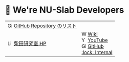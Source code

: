 # 👋 We're NU-Slab Developers

<table><tbody>
  <tr>
    <td>
      <img width="16" src="http://www.google.com/s2/favicons?domain=github.com" alt="GitHub">
      <a href="https://github.com/nu-slab/.internal/blob/main/src/repository.md">GitHub Repository のリスト</a>
    </td>
    <td></td>
  </tr>
  <tr>
    <td>
      <img width="16" src="http://www.google.com/s2/favicons?domain=slab.cis.nagasaki-u.ac.jp" alt="Link">
      <a href="http://slab.cis.nagasaki-u.ac.jp/">柴田研究室 HP</a>
    </td>
    <td>
      <img width="16" src="http://www.google.com/s2/favicons?domain=en.wikipedia.org" alt="Wiki">
      <a href="http://slab.cis.nagasaki-u.ac.jp/wiki">Wiki</a><br>
      <img width="16" src="http://www.google.com/s2/favicons?domain=www.youtube.com" alt="YouTube">
      <a href="https://www.youtube.com/channel/UCpryYG30B-3W4KIk7xDqjNg/">YouTube</a><br>
      <img width="16" src="http://www.google.com/s2/favicons?domain=github.com" alt="GitHub">
      <a href="https://github.com/nu-slab/">GitHub</a><br>
      <!-- <img width="16" src="http://www.google.com/s2/favicons?domain=github.com" alt="GitHub"> -->
      <a href="https://github.com/nu-slab/.internal/blob/main/README.md">:lock: Internal</a><br>
    </td>
  </tr>
</tbody></table>
